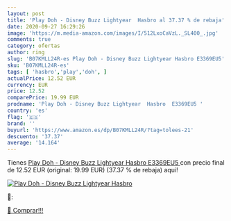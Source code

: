 ```yaml
---
layout: post
title: 'Play Doh - Disney Buzz Lightyear  Hasbro al 37.37 % de rebaja'
date: 2020-09-27 16:29:26
image: 'https://m.media-amazon.com/images/I/512LxoCaVzL._SL400_.jpg'
comments: true
category: ofertas
author: ring
slug: 'B07KMLL24R-es Play Doh - Disney Buzz Lightyear Hasbro E3369EU5'
sku: 'B07KMLL24R-es'
tags: [ 'hasbro','play','doh', ]
actualPrice: 12.52 EUR
currency: EUR
price: 12.52
comparePrice: 19.99 EUR
prodname: 'Play Doh - Disney Buzz Lightyear  Hasbro  E3369EU5 '
country: 'es'
flag: '🇪🇸'
brand: ''
buyurl: 'https://www.amazon.es/dp/B07KMLL24R/?tag=tolees-21'
descuento: '37.37'
average: '14.164'
---
```


Tienes [Play Doh - Disney Buzz Lightyear  Hasbro  E3369EU5 ](https://www.amazon.es/dp/B07KMLL24R/?tag=tolees-21) con precio final de  12.52 EUR (original: 19.99 EUR) (37.37 %  de rebaja) aqui!

[![Play Doh - Disney Buzz Lightyear  Hasbro](https://m.media-amazon.com/images/I/512LxoCaVzL._SL400_.jpg)](https://www.amazon.es/dp/B07KMLL24R/?tag=tolees-21)

🔎:


[🛒 Comprar!!!](https://www.amazon.es/dp/B07KMLL24R/?tag=tolees-21)
